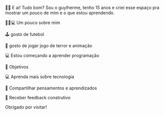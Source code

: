 👋🏽 E aí! Tudo bom?
Sou o guylherme, tenho 15 anos e criei esse espaço pra mostrar um pouco de mim e o que estou aprendendo.

🧑🏽💻 Um pouco sobre mim

🕹️ gosto de futebol

📱 gosto de jogar jogo de terror e animação 

💻 Estou começando a aprender programação

🚀 Objetivos

💻 Aprenda mais sobre tecnologia

🌱 Compartilhar pensamentos e aprendizados

💬 Receber feedback construtivo

  Obrigado por visitar!  
